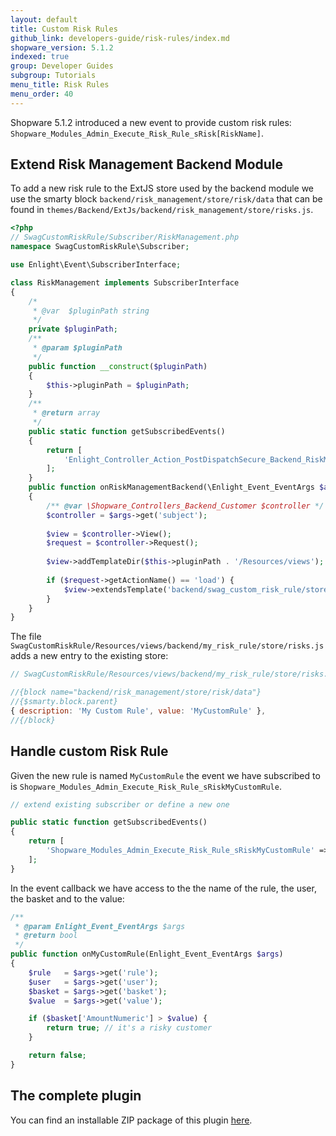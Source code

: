 ```yaml
---
layout: default
title: Custom Risk Rules
github_link: developers-guide/risk-rules/index.md
shopware_version: 5.1.2
indexed: true
group: Developer Guides
subgroup: Tutorials
menu_title: Risk Rules
menu_order: 40
---
```


Shopware 5.1.2 introduced a new event to provide custom risk rules: `Shopware_Modules_Admin_Execute_Risk_Rule_sRisk[RiskName]`.

## Extend Risk Management Backend Module

To add a new risk rule to the ExtJS store used by the backend module
we use the smarty block `backend/risk_management/store/risk/data`
that can be found in `themes/Backend/ExtJs/backend/risk_management/store/risks.js`.


```php
<?php
// SwagCustomRiskRule/Subscriber/RiskManagement.php
namespace SwagCustomRiskRule\Subscriber;

use Enlight\Event\SubscriberInterface;

class RiskManagement implements SubscriberInterface
{
    /*
     * @var  $pluginPath string
     */
    private $pluginPath;
    /**
     * @param $pluginPath
     */
    public function __construct($pluginPath)
    {
        $this->pluginPath = $pluginPath;
    }
    /**
     * @return array
     */
    public static function getSubscribedEvents()
    {
        return [
            'Enlight_Controller_Action_PostDispatchSecure_Backend_RiskManagement' => 'onRiskManagementBackend'
        ];
    }
    public function onRiskManagementBackend(\Enlight_Event_EventArgs $args)
    {
        /** @var \Shopware_Controllers_Backend_Customer $controller */
        $controller = $args->get('subject');
        
        $view = $controller->View();
        $request = $controller->Request();
        
        $view->addTemplateDir($this->pluginPath . '/Resources/views');
        
        if ($request->getActionName() == 'load') {
            $view->extendsTemplate('backend/swag_custom_risk_rule/store/risks.js');
        }
    }
}
```

The file `SwagCustomRiskRule/Resources/views/backend/my_risk_rule/store/risks.js` adds a new entry to the existing store:

```javascript
// SwagCustomRiskRule/Resources/views/backend/my_risk_rule/store/risks.js

//{block name="backend/risk_management/store/risk/data"}
//{$smarty.block.parent}
{ description: 'My Custom Rule', value: 'MyCustomRule' },
//{/block}
```

## Handle custom Risk Rule

Given the new rule is named `MyCustomRule` the event we have subscribed to is `Shopware_Modules_Admin_Execute_Risk_Rule_sRiskMyCustomRule`.

```php
// extend existing subscriber or define a new one

public static function getSubscribedEvents()
{
    return [
        'Shopware_Modules_Admin_Execute_Risk_Rule_sRiskMyCustomRule' => 'onMyCustomRule'
    ];
}
```

In the event callback we have access to the the name of the rule, the user, the basket and to the value:

```php
/**
 * @param Enlight_Event_EventArgs $args
 * @return bool
 */
public function onMyCustomRule(Enlight_Event_EventArgs $args)
{
    $rule   = $args->get('rule');
    $user   = $args->get('user');
    $basket = $args->get('basket');
    $value  = $args->get('value');

    if ($basket['AmountNumeric'] > $value) {
        return true; // it's a risky customer
    }

    return false;
}
```

## The complete plugin

You can find an installable ZIP package of this plugin <a href="{{ site.url }}/exampleplugins/SwagCustomRiskRule.zip">here</a>.


